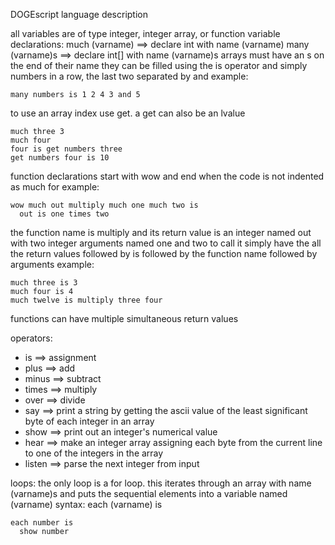 DOGEscript language description

all variables are of type integer, integer array, or function
variable declarations:
much (varname) ==> declare int with name (varname)
many (varname)s ==> declare int[] with name (varname)s
arrays must have an s on the end of their name
they can be filled using the is operator and simply numbers in a row, the last two separated by and
example:

    many numbers is 1 2 4 3 and 5
to use an array index use get. a get can also be an lvalue

    much three 3
    much four
    four is get numbers three
    get numbers four is 10

function declarations start with wow and end when the code is not indented as much
for example:

    wow much out multiply much one much two is
      out is one times two

the function name is multiply and its return value is an integer named out with two integer arguments named one and two
to call it simply have the all the return values followed by is followed by the function name followed by arguments
example:

    much three is 3
    much four is 4
    much twelve is multiply three four

functions can have multiple simultaneous return values

operators:
*  is ==> assignment
*  plus ==> add
*  minus ==> subtract
*  times ==> multiply
*  over ==> divide
*  say ==> print a string by getting the ascii value of the least significant byte of each integer in an array
*  show ==> print out an integer's numerical value
*  hear ==> make an integer array assigning each byte from the current line to one of the integers in the array
*  listen ==> parse the next integer from input
  

loops:
the only loop is a for loop. this iterates through an array with name (varname)s and puts the sequential elements into a variable named (varname)
syntax: each (varname) is

    each number is
      show number

